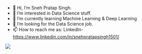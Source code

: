 - 👋 Hi, I’m Sneh Pratap Singh.
- 👀 I’m interested in Data Science stuff.
- 🌱 I’m currently learning Machine Learning & Deep Learning
- 💞️ I’m looking for the Data Science job.
- 📫 How to reach me as: LinkedIn- https://www.linkedin.com/in/snehpratapsingh1501/

 <img src= "https://github-readme-stats.vercel.app/api?username=PratapSneh&&show_icons=true&title_color=ffffff&icon_color=bb2acf&text_color=daf7dc&bg_color=19195f">

<!---
PratapSneh/PratapSneh is a ✨ special ✨ repository because its `README.md` (this file) appears on your GitHub profile.
You can click the Preview link to take a look at your changes.
--->
